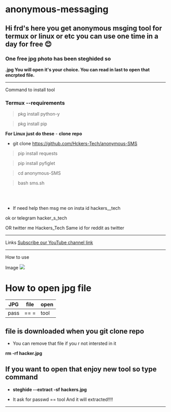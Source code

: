 # anonymous-messaging
## Hi frd's here you get anonymous msging tool for termux or linux or etc you can use one time in a day for free 😊
### One free jpg photo has been steghided so

**.jpg You will open it's your choice. You can read in last to open that encrpted file.**


---

Command to install tool

### Termux --requirements
>pkg install python-y 

>pkg install pip

**For Linux just do these** -
**clone** **repo**


- git clone https://github.com/Hckers-Tech/anonymous-SMS



>pip install requests


>pip install pyfiglet

>cd anonymous-SMS




>bash sms.sh


<br>
</br>


- If need help then msg me on insta id hackers__tech 

ok or telegram hacker_s_tech 


OR twitter me Hackers_Tech 
Same id for reddit as twitter


---
Links
[Subscribe our YouTube channel link](https://youtube.com/channel/UCEX1r_jZouOOpKY7DiWIR6A)


---
How to use

Image ![](https://github.com/Hckers-Tech/anonymous-SMS/blob/main/IMG_20210523_144032.jpg)
# How to open jpg file
|JPG |file |open |
|--- |--- |--- |
|pass|== =|tool|
## file is downloaded when you git clone repo 
- You can remove that file if you r not intersted in it

**rm -rf hacker.jpg**

## If you want to open that enjoy new tool so type command
- **steghide --extract -sf hackers.jpg**

- It ask for passwd == tool
And it will extracted!!!!

---
